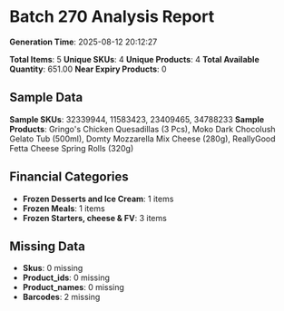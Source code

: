 # Batch 270 Analysis Report

**Generation Time**: 2025-08-12 20:12:27

**Total Items**: 5
**Unique SKUs**: 4
**Unique Products**: 4
**Total Available Quantity**: 651.00
**Near Expiry Products**: 0

## Sample Data
**Sample SKUs**: 32339944, 11583423, 23409465, 34788233
**Sample Products**: Gringo's Chicken Quesadillas (3 Pcs), Moko Dark Chocolush Gelato Tub (500ml), Domty Mozzarella Mix Cheese (280g), ReallyGood Fetta Cheese Spring Rolls (320g)

## Financial Categories
- **Frozen Desserts and Ice Cream**: 1 items
- **Frozen Meals**: 1 items
- **Frozen Starters, cheese & FV**: 3 items

## Missing Data
- **Skus**: 0 missing
- **Product_ids**: 0 missing
- **Product_names**: 0 missing
- **Barcodes**: 2 missing
